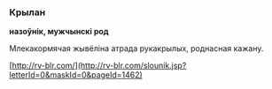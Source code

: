 ### Крылан
**назоўнік, мужчынскі род**

Млекакормячая жывёліна атрада рукакрылых, роднасная кажану.

<a rel="author">[http://rv-blr.com/](http://rv-blr.com/slounik.jsp?letterId=0&maskId=0&pageId=1462)</a>
